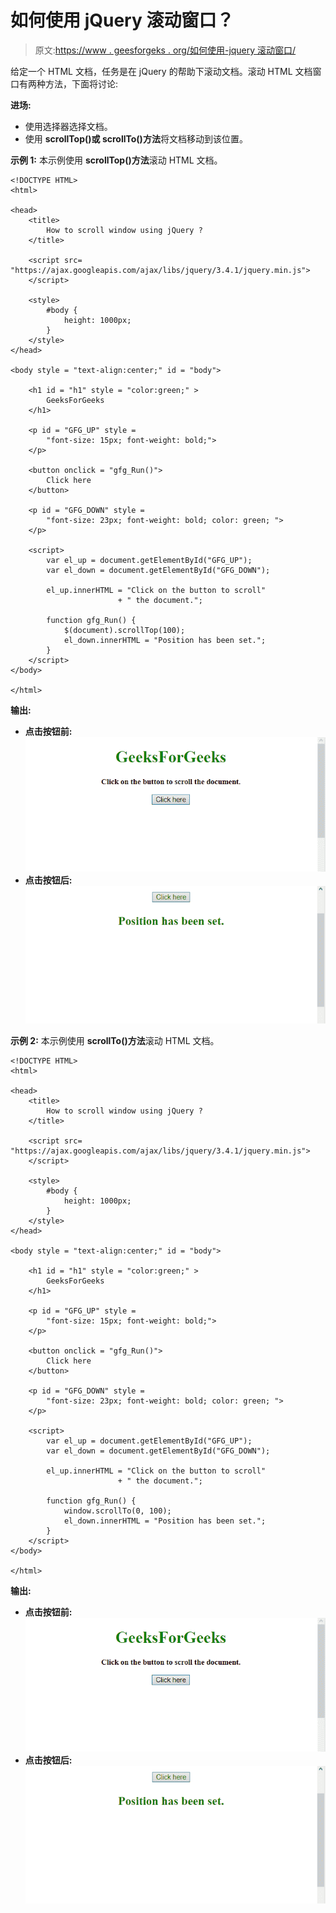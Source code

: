 # 如何使用 jQuery 滚动窗口？

> 原文:[https://www . geesforgeks . org/如何使用-jquery 滚动窗口/](https://www.geeksforgeeks.org/how-to-scroll-window-using-jquery/)

给定一个 HTML 文档，任务是在 jQuery 的帮助下滚动文档。滚动 HTML 文档窗口有两种方法，下面将讨论:

**进场:**

*   使用选择器选择文档。
*   使用 **scrollTop()或 scrollTo()方法**将文档移动到该位置。

**示例 1:** 本示例使用 **scrollTop()方法**滚动 HTML 文档。

```
<!DOCTYPE HTML>  
<html>  

<head> 
    <title> 
        How to scroll window using jQuery ?
    </title>

    <script src=
"https://ajax.googleapis.com/ajax/libs/jquery/3.4.1/jquery.min.js">
    </script>

    <style>
        #body {
            height: 1000px;
        }
    </style>
</head> 

<body style = "text-align:center;" id = "body">  

    <h1 id = "h1" style = "color:green;" >  
        GeeksForGeeks  
    </h1>

    <p id = "GFG_UP" style =
        "font-size: 15px; font-weight: bold;">
    </p>

    <button onclick = "gfg_Run()"> 
        Click here
    </button>

    <p id = "GFG_DOWN" style = 
        "font-size: 23px; font-weight: bold; color: green; ">
    </p>

    <script>
        var el_up = document.getElementById("GFG_UP");
        var el_down = document.getElementById("GFG_DOWN");

        el_up.innerHTML = "Click on the button to scroll"
                        + " the document.";

        function gfg_Run() {
            $(document).scrollTop(100);
            el_down.innerHTML = "Position has been set.";
        }         
    </script> 
</body>  

</html>
```

**输出:**

*   **点击按钮前:**
    ![](img/f1b59fd35ae9e99f1327724458952b42.png)
*   **点击按钮后:**
    ![](img/5084f1bf7140a48ab5be6a6922436567.png)

**示例 2:** 本示例使用 **scrollTo()方法**滚动 HTML 文档。

```
<!DOCTYPE HTML>  
<html>  

<head> 
    <title> 
        How to scroll window using jQuery ?
    </title>

    <script src=
"https://ajax.googleapis.com/ajax/libs/jquery/3.4.1/jquery.min.js">
    </script>

    <style>
        #body {
            height: 1000px;
        }
    </style>
</head> 

<body style = "text-align:center;" id = "body">  

    <h1 id = "h1" style = "color:green;" >  
        GeeksForGeeks  
    </h1>

    <p id = "GFG_UP" style =
        "font-size: 15px; font-weight: bold;">
    </p>

    <button onclick = "gfg_Run()"> 
        Click here
    </button>

    <p id = "GFG_DOWN" style = 
        "font-size: 23px; font-weight: bold; color: green; ">
    </p>

    <script>
        var el_up = document.getElementById("GFG_UP");
        var el_down = document.getElementById("GFG_DOWN");

        el_up.innerHTML = "Click on the button to scroll"
                        + " the document.";

        function gfg_Run() {
            window.scrollTo(0, 100);
            el_down.innerHTML = "Position has been set.";
        }         
    </script> 
</body>  

</html>
```

**输出:**

*   **点击按钮前:**
    ![](img/f1b59fd35ae9e99f1327724458952b42.png)
*   **点击按钮后:**
    ![](img/5084f1bf7140a48ab5be6a6922436567.png)
